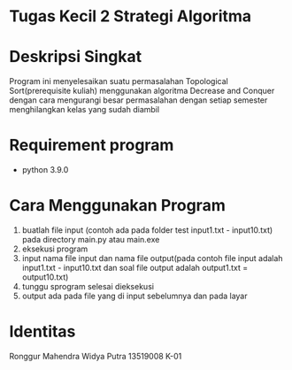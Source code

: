 # Tugas Kecil 2 Strategi Algoritma

# Deskripsi Singkat
Program ini menyelesaikan suatu permasalahan Topological Sort(prerequisite kuliah) menggunakan algoritma Decrease and Conquer dengan cara mengurangi besar permasalahan dengan setiap semester menghilangkan kelas yang sudah diambil

# Requirement program
- python 3.9.0

# Cara Menggunakan Program
1. buatlah file input (contoh ada pada folder test input1.txt - input10.txt) pada directory main.py atau main.exe
2. eksekusi program
3. input nama file input dan nama file output(pada contoh file input adalah input1.txt - input10.txt dan soal file output adalah output1.txt = output10.txt)
4. tunggu sprogram selesai dieksekusi
5. output ada pada file yang di input sebelumnya dan pada layar

# Identitas
Ronggur Mahendra Widya Putra 
13519008
K-01